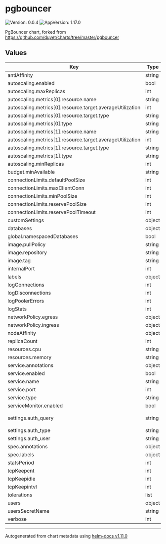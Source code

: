 # pgbouncer

![Version: 0.0.4](https://img.shields.io/badge/Version-0.0.4-informational?style=flat-square) ![AppVersion: 1.17.0](https://img.shields.io/badge/AppVersion-1.17.0-informational?style=flat-square)

PgBouncer chart, forked from https://github.com/duyet/charts/tree/master/pgbouncer

## Values

| Key | Type | Default | Description |
|-----|------|---------|-------------|
| antiAffinity | string | `"soft"` |  |
| autoscaling.enabled | bool | `false` |  |
| autoscaling.maxReplicas | int | `10` |  |
| autoscaling.metrics[0].resource.name | string | `"cpu"` |  |
| autoscaling.metrics[0].resource.target.averageUtilization | int | `80` |  |
| autoscaling.metrics[0].resource.target.type | string | `"Utilization"` |  |
| autoscaling.metrics[0].type | string | `"Resource"` |  |
| autoscaling.metrics[1].resource.name | string | `"memory"` |  |
| autoscaling.metrics[1].resource.target.averageUtilization | int | `80` |  |
| autoscaling.metrics[1].resource.target.type | string | `"Utilization"` |  |
| autoscaling.metrics[1].type | string | `"Resource"` |  |
| autoscaling.minReplicas | int | `3` |  |
| budget.minAvailable | string | `"50%"` |  |
| connectionLimits.defaultPoolSize | int | `100` |  |
| connectionLimits.maxClientConn | int | `100` |  |
| connectionLimits.minPoolSize | int | `15` |  |
| connectionLimits.reservePoolSize | int | `25` |  |
| connectionLimits.reservePoolTimeout | int | `5` |  |
| customSettings | object | `{}` |  |
| databases | object | `{}` |  |
| global.namespacedDatabases | bool | `false` |  |
| image.pullPolicy | string | `"IfNotPresent"` |  |
| image.repository | string | `"ghcr.io/yasn77/pgbouncer"` |  |
| image.tag | string | `"v0.0.4"` |  |
| internalPort | int | `5432` |  |
| labels | object | `{}` |  |
| logConnections | int | `0` |  |
| logDisconnections | int | `0` |  |
| logPoolerErrors | int | `1` |  |
| logStats | int | `0` |  |
| networkPolicy.egress | object | `{}` |  |
| networkPolicy.ingress | object | `{}` |  |
| nodeAffinity | object | `{}` |  |
| replicaCount | int | `4` |  |
| resources.cpu | string | `"150m"` |  |
| resources.memory | string | `"256Mi"` |  |
| service.annotations | object | `{}` |  |
| service.enabled | bool | `true` |  |
| service.name | string | `""` |  |
| service.port | int | `5432` |  |
| service.type | string | `"ClusterIP"` |  |
| serviceMonitor.enabled | bool | `true` |  |
| settings.auth_query | string | `"SELECT usename, passwd FROM pg_shadow WHERE usename=$1"` |  |
| settings.auth_type | string | `"md5"` |  |
| settings.auth_user | string | `"postgres"` |  |
| spec.annotations | object | `{}` |  |
| spec.labels | object | `{}` |  |
| statsPeriod | int | `60` |  |
| tcpKeepcnt | int | `2` |  |
| tcpKeepidle | int | `1770` |  |
| tcpKeepintvl | int | `10` |  |
| tolerations | list | `[]` |  |
| users | object | `{}` |  |
| usersSecretName | string | `""` |  |
| verbose | int | `0` |  |

----------------------------------------------
Autogenerated from chart metadata using [helm-docs v1.11.0](https://github.com/norwoodj/helm-docs/releases/v1.11.0)
